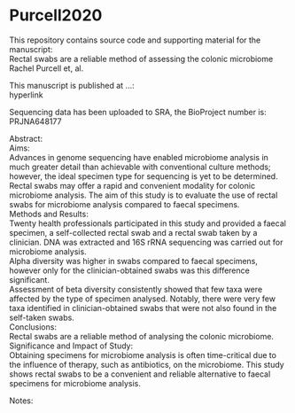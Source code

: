 # Purcell2020

This repository contains source code and supporting material for the manuscript:  
Rectal swabs are a reliable method of assessing the colonic microbiome  
Rachel Purcell et, al.  
  
This manuscript is published at ...:  
hyperlink  
  
Sequencing data has been uploaded to SRA, the BioProject number is: PRJNA648177  
  
Abstract:  
Aims:  
Advances in genome sequencing have enabled microbiome analysis in much greater detail than achievable with conventional culture methods; however, the ideal specimen type for sequencing is yet to be determined. Rectal swabs may offer a rapid and convenient modality for colonic microbiome analysis. The aim of this study is to evaluate the use of rectal swabs for microbiome analysis compared to faecal specimens.  
Methods and Results:  
Twenty health professionals participated in this study and provided a faecal specimen, a self-collected rectal swab and a rectal swab taken by a clinician. DNA was extracted and 16S rRNA sequencing was carried out for microbiome analysis.  
Alpha diversity was higher in swabs compared to faecal specimens, however only for the clinician-obtained swabs was this difference significant.  
Assessment of beta diversity consistently showed that few taxa were affected by the type of specimen analysed. Notably, there were very few taxa identified in clinician-obtained swabs that were not also found in the self-taken swabs.  
Conclusions:  
Rectal swabs are a reliable method of analysing the colonic microbiome.  
Significance and Impact of Study:  
Obtaining specimens for microbiome analysis is often time-critical due to the influence of therapy, such as antibiotics, on the microbiome. This study shows rectal swabs to be a convenient and reliable alternative to faecal specimens for microbiome analysis.  


Notes:  
